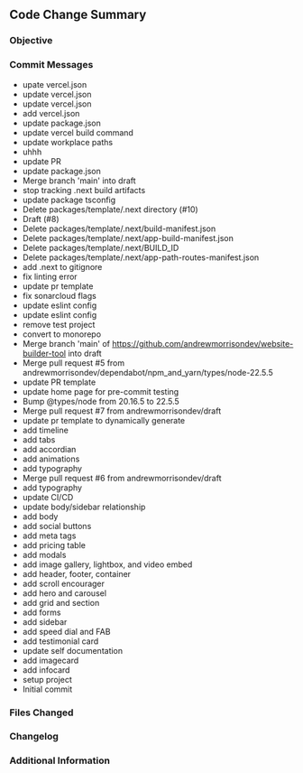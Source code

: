 ## Code Change Summary

### Objective

<!-- Describe the purpose of the PR -->

### Commit Messages

- upate vercel.json
- update vercel.json
- update vercel.json
- add vercel.json
- update package.json
- update vercel build command
- update workplace paths
- uhhh
- update PR
- update package.json
- Merge branch 'main' into draft
- stop tracking .next build artifacts
- update package tsconfig
- Delete packages/template/.next directory (#10)
- Draft (#8)
- Delete packages/template/.next/build-manifest.json
- Delete packages/template/.next/app-build-manifest.json
- Delete packages/template/.next/BUILD_ID
- Delete packages/template/.next/app-path-routes-manifest.json
- add .next to gitignore
- fix linting error
- update pr template
- fix sonarcloud flags
- update eslint config
- update eslint config
- remove test project
- convert to monorepo
- Merge branch 'main' of https://github.com/andrewmorrisondev/website-builder-tool into draft
- Merge pull request #5 from andrewmorrisondev/dependabot/npm_and_yarn/types/node-22.5.5
- update PR template
- update home page for pre-commit testing
- Bump @types/node from 20.16.5 to 22.5.5
- Merge pull request #7 from andrewmorrisondev/draft
- update pr template to dynamically generate
- add timeline
- add tabs
- add accordian
- add animations
- add typography
- Merge pull request #6 from andrewmorrisondev/draft
- add typography
- update CI/CD
- update body/sidebar relationship
- add body
- add social buttons
- add meta tags
- add pricing table
- add modals
- add image gallery, lightbox, and video embed
- add header, footer, container
- add scroll encourager
- add hero and carousel
- add grid and section
- add forms
- add sidebar
- add speed dial and FAB
- add testimonial card
- update self documentation
- add imagecard
- add infocard
- setup project
- Initial commit

### Files Changed

### Changelog

### Additional Information

<!-- Add any extra information, screenshots, or demos -->
